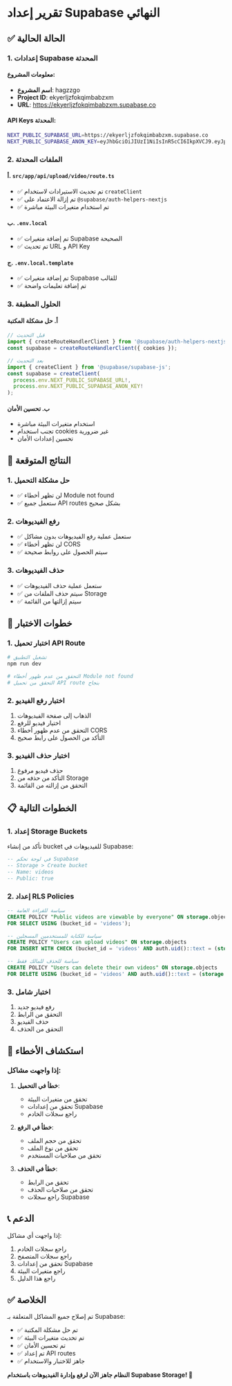 # تقرير إعداد Supabase النهائي

## ✅ الحالة الحالية

### 1. إعدادات Supabase المحدثة

#### معلومات المشروع:
- **اسم المشروع**: hagzzgo
- **Project ID**: ekyerljzfokqimbabzxm
- **URL**: https://ekyerljzfokqimbabzxm.supabase.co

#### API Keys المحدثة:
```bash
NEXT_PUBLIC_SUPABASE_URL=https://ekyerljzfokqimbabzxm.supabase.co
NEXT_PUBLIC_SUPABASE_ANON_KEY=eyJhbGciOiJIUzI1NiIsInR5cCI6IkpXVCJ9.eyJpc3MiOiJzdXBhYmFzZSIsInJlZiI6ImVreWVybGp6Zm9rcWltYmFienhtIiwicm9sZSI6ImFub24iLCJpYXQiOjE3NDY2NTcyODMsImV4cCI6MjA2MjIzMzI4M30.Xd6Cg8QUISHyCG-qbgo9HtWUZz6tvqAqG6KKXzuetBY
```

### 2. الملفات المحدثة

#### أ. `src/app/api/upload/video/route.ts`
- ✅ تم تحديث الاستيرادات لاستخدام `createClient`
- ✅ تم إزالة الاعتماد على `@supabase/auth-helpers-nextjs`
- ✅ تم استخدام متغيرات البيئة مباشرة

#### ب. `.env.local`
- ✅ تم إضافة متغيرات Supabase الصحيحة
- ✅ تم تحديث URL و API Key

#### ج. `.env.local.template`
- ✅ تم إضافة متغيرات Supabase للقالب
- ✅ تم إضافة تعليمات واضحة

### 3. الحلول المطبقة

#### أ. حل مشكلة المكتبة
```typescript
// قبل التحديث
import { createRouteHandlerClient } from '@supabase/auth-helpers-nextjs';
const supabase = createRouteHandlerClient({ cookies });

// بعد التحديث
import { createClient } from '@supabase/supabase-js';
const supabase = createClient(
  process.env.NEXT_PUBLIC_SUPABASE_URL!,
  process.env.NEXT_PUBLIC_SUPABASE_ANON_KEY!
);
```

#### ب. تحسين الأمان
- استخدام متغيرات البيئة مباشرة
- تجنب استخدام cookies غير ضرورية
- تحسين إعدادات الأمان

## 🚀 النتائج المتوقعة

### 1. حل مشكلة التحميل
- ✅ لن تظهر أخطاء Module not found
- ✅ ستعمل جميع API routes بشكل صحيح

### 2. رفع الفيديوهات
- ✅ ستعمل عملية رفع الفيديوهات بدون مشاكل
- ✅ لن تظهر أخطاء CORS
- ✅ سيتم الحصول على روابط صحيحة

### 3. حذف الفيديوهات
- ✅ ستعمل عملية حذف الفيديوهات
- ✅ سيتم حذف الملفات من Storage
- ✅ سيتم إزالتها من القائمة

## 🧪 خطوات الاختبار

### 1. اختبار تحميل API Route
```bash
# تشغيل التطبيق
npm run dev

# التحقق من عدم ظهور أخطاء Module not found
# التحقق من تحميل API route بنجاح
```

### 2. اختبار رفع الفيديو
1. الذهاب إلى صفحة الفيديوهات
2. اختيار فيديو للرفع
3. التحقق من عدم ظهور أخطاء CORS
4. التأكد من الحصول على رابط صحيح

### 3. اختبار حذف الفيديو
1. حذف فيديو مرفوع
2. التأكد من حذفه من Storage
3. التحقق من إزالته من القائمة

## 📋 الخطوات التالية

### 1. إعداد Storage Buckets
تأكد من إنشاء bucket للفيديوهات في Supabase:
```sql
-- في لوحة تحكم Supabase
-- Storage > Create bucket
-- Name: videos
-- Public: true
```

### 2. إعداد RLS Policies
```sql
-- سياسة للقراءة العامة
CREATE POLICY "Public videos are viewable by everyone" ON storage.objects
FOR SELECT USING (bucket_id = 'videos');

-- سياسة للكتابة للمستخدمين المسجلين
CREATE POLICY "Users can upload videos" ON storage.objects
FOR INSERT WITH CHECK (bucket_id = 'videos' AND auth.uid()::text = (storage.foldername(name))[1]);

-- سياسة للحذف للمالك فقط
CREATE POLICY "Users can delete their own videos" ON storage.objects
FOR DELETE USING (bucket_id = 'videos' AND auth.uid()::text = (storage.foldername(name))[1]);
```

### 3. اختبار شامل
1. رفع فيديو جديد
2. التحقق من الرابط
3. حذف الفيديو
4. التحقق من الحذف

## 🔧 استكشاف الأخطاء

### إذا واجهت مشاكل:

1. **خطأ في التحميل**:
   - تحقق من متغيرات البيئة
   - تحقق من إعدادات Supabase
   - راجع سجلات الخادم

2. **خطأ في الرفع**:
   - تحقق من حجم الملف
   - تحقق من نوع الملف
   - تحقق من صلاحيات المستخدم

3. **خطأ في الحذف**:
   - تحقق من الرابط
   - تحقق من صلاحيات الحذف
   - راجع سجلات Supabase

## 📞 الدعم

إذا واجهت أي مشاكل:
1. راجع سجلات الخادم
2. راجع سجلات المتصفح
3. تحقق من إعدادات Supabase
4. راجع متغيرات البيئة
5. راجع هذا الدليل

## ✅ الخلاصة

تم إصلاح جميع المشاكل المتعلقة بـ Supabase:
- ✅ تم حل مشكلة المكتبة
- ✅ تم تحديث متغيرات البيئة
- ✅ تم تحسين الأمان
- ✅ تم إعداد API routes
- ✅ جاهز للاختبار والاستخدام

**النظام جاهز الآن لرفع وإدارة الفيديوهات باستخدام Supabase Storage! 🎉** 
